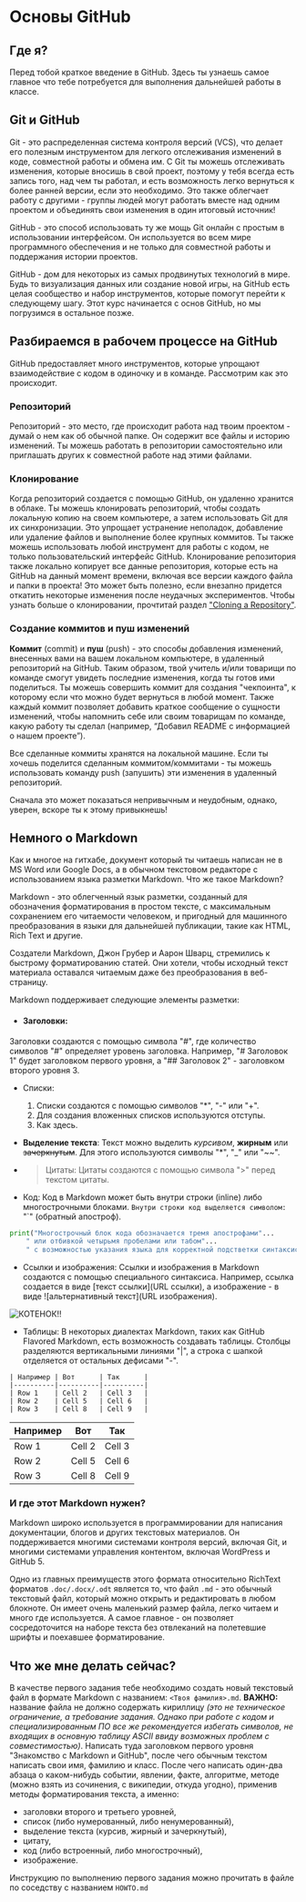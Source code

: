 # Основы GitHub

## Где я?

Перед тобой краткое введение в GitHub. Здесь ты узнаешь самое главное что тебе потребуется для выполнения дальнейшей работы в классе.

## Git и GitHub

Git - это распределенная система контроля версий (VCS), что делает его полезным инструментом для легкого отслеживания изменений в коде, совместной работы и обмена им. С Git ты можешь отслеживать изменения, которые вносишь в свой проект, поэтому у тебя всегда есть запись того, над чем ты работал, и есть возможность легко вернуться к более ранней версии, если это необходимо. Это также облегчает работу с другими - группы людей могут работать вместе над одним проектом и объединять свои изменения в один итоговый источник!

GitHub - это способ использовать ту же мощь Git онлайн с простым в использовании интерфейсом. Он используется во всем мире программного обеспечения и не только для совместной работы и поддержания истории проектов.

GitHub - дом для некоторых из самых продвинутых технологий в мире. Будь то визуализация данных или создание новой игры, на GitHub есть целая сообщество и набор инструментов, которые помогут перейти к следующему шагу. Этот курс начинается с основ GitHub, но мы погрузимся в остальное позже.

## Разбираемся в рабочем процессе на GitHub

GitHub предоставляет много инструментов, которые упрощают взаимодействие с кодом в одиночку и в команде. Рассмотрим как это происходит.

### Репозиторий

Репозиторий - это место, где происходит работа над твоим проектом - думай о нем как об обычной папке. Он содержит все файлы и историю изменений. Ты можешь работать в репозитории самостоятельно или приглашать других к совместной работе над этими файлами.

### Клонирование

Когда репозиторий создается с помощью GitHub, он удаленно хранится в облаке. Ты можешь клонировать репозиторий, чтобы создать локальную копию на своем компьютере, а затем использовать Git для их синхронизации. Это упрощает устранение неполадок, добавление или удаление файлов и выполнение более крупных коммитов. Ты также можешь использовать 
любой инструмент для работы с кодом, не только пользовательский интерфейс GitHub. Клонирование репозитория также локально копирует все данные репозитория, которые есть на GitHub на данный момент времени, включая все версии каждого файла и папки в проекта! Это может быть полезно, если внезапно придется откатить некоторые изменения после неудачных экспериментов. Чтобы узнать больше о клонировании, прочтитай раздел ["Cloning a Repository"](https://docs.github.com/en/github/creating-cloning-and-archiving-repositories/cloning-a-repository).

### Создание коммитов и пуш изменений

**Коммит** (commit) и **пуш** (push) - это способы добавления изменений, внесенных вами на вашем локальном компьютере, в удаленный репозиторий на GitHub. Таким образом, твой учитель и/или товарищи по команде смогут увидеть последние изменения, когда ты готов ими поделиться. Ты можешь совершить коммит для создания "чекпоинта", к которому если что можно будет вернуться в любой момент. Также каждый коммит позволяет добавить краткое сообщение о сущности изменений, чтобы напомнить себе или своим товарищам по команде, какую работу ты сделал (например, “Добавил README с информацией о нашем проекте”).

Все сделанные коммиты хранятся на локальной машине. Если ты хочешь поделится сделанным коммитом/коммитами - ты можешь использовать команду push (запушить) эти изменения в удаленный репозиторий.

Сначала это может показаться непривычным и неудобным, однако, уверен, вскоре ты к этому привыкнешь!

## Немного о Markdown

Как и многое на гитхабе, документ который ты читаешь написан не в MS Word или Google Docs, а в обычном текстовом редакторе с использованием языка разметки Markdown. Что же такое Markdown?

Markdown - это облегченный язык разметки, созданный для обозначения форматирования в простом тексте, с максимальным сохранением его читаемости человеком, и пригодный для машинного преобразования в языки для дальнейшей публикации, такие как HTML, Rich Text и другие.

Создатели Markdown, Джон Грубер и Аарон Шварц, стремились к быстрому форматированию статей. Они хотели, чтобы исходный текст материала оставался читаемым даже без преобразования в веб-страницу.

Markdown поддерживает следующие элементы разметки:

- #### Заголовки:
Заголовки создаются с помощью символа "#", где количество символов "#" определяет уровень заголовка. Например, "# Заголовок 1" будет заголовком первого уровня, а "## Заголовок 2" - заголовком второго уровня 3.

- Списки: 
    1. Списки создаются с помощью символов "*", "-" или "+".
    2. Для создания вложенных списков используются отступы.
    3. Как здесь.

- **Выделение текста**: Текст можно выделить _курсивом_, **жирным** или ~~зачеркнутым~~. Для этого используются символы "*", "_" или "~~".

- > Цитаты: Цитаты создаются с помощью символа ">" перед текстом цитаты.

- Код: Код в Markdown может быть внутри строки (inline) либо многострочными блоками. `Внутри строки код выделяется символом:` "`" (обратный апостроф).
```python
print("Многострочный блок кода обозначается тремя апострофами"...
    " или отбивкой четырьмя пробелами или табом"...
    " с возможностью указания языка для корректной подстветки синтаксиса")
```

- Ссылки и изображения: Ссылки и изображения в Markdown создаются с помощью специального синтаксиса. Например, ссылка создается в виде [текст ссылки](URL ссылки), а изображение - в виде ![альтернативный текст](URL изображения).

![КОТЕНОК!!](https://thumbor.forbes.com/thumbor/fit-in/1290x/https://www.forbes.com/advisor/wp-content/uploads/2023/09/how-much-does-a-cat-cost.jpeg.jpg)

- Таблицы: В некоторых диалектах Markdown, таких как GitHub Flavored Markdown, есть возможность создавать таблицы. Столбцы разделяются вертикальными линиями "|", а строка с шапкой отделяется от остальных дефисами "-".

```
| Например | Вот      | Так      |
|----------|----------|----------|
| Row 1    | Cell 2   | Cell 3   |
| Row 2    | Cell 5   | Cell 6   |
| Row 3    | Cell 8   | Cell 9   |
```

| Например | Вот      | Так      |
|----------|----------|----------|
| Row 1    | Cell 2   | Cell 3   |
| Row 2    | Cell 5   | Cell 6   |
| Row 3    | Cell 8   | Cell 9   |

### И где этот Markdown нужен?

Markdown широко используется в программировании для написания документации, блогов и других текстовых материалов. Он поддерживается многими системами контроля версий, включая Git, и многими системами управления контентом, включая WordPress и GitHub 5.

Одно из главных преимуществ этого формата относительно RichText форматов `.doc/.docx/.odt` является то, что файл `.md` - это обычный текстовый файл, который можно открыть и редактировать в любом блокноте. Он имеет очень маленький размер файла, легко читаем и много где используется. А самое главное - он позволяет сосредоточится на наборе текста без отвлеканий на полетевшие шрифты и поехавшее форматирование.

## Что же мне делать сейчас?

В качестве первого задания тебе необходимо создать новый текстовый файл в формате Markdown с названием: `<Твоя фамилия>.md`. **ВАЖНО:** название файла не должно содержать кириллицу _(это не техническое ограничение, а требование задания. Однако при работе с кодом и специализированным ПО все же рекомендуется избегать символов, не входящих в основную таблицу ASCII ввиду возможных проблем с совместимостью)_. Написать туда заголовком первого уровня "Знакомство с Markdown и GitHub", после чего обычным текстом написать свои имя, фамилию и класс. После чего написать один-два абзаца о каком-нибудь событии, явлении, факте, алгоритме, методе (можно взять из сочинения, с википедии, откуда угодно), применив методы форматирования текста, а именно:

- заголовки второго и третьего уровней,
- список (либо нумерованный, либо ненумерованный),
- выделение текста (курсив, жирный и зачеркнутый),
- цитату,
- код (либо встроенный, либо многострочный),
- изображение.

Инструкцию по выполнению первого задания можно прочитать в файле по соседству с названием `HOWTO.md`
